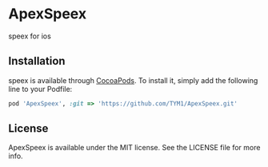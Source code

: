# ApexSpeex

speex for ios

## Installation

speex is available through [CocoaPods](http://cocoapods.org). To install
it, simply add the following line to your Podfile:

```ruby
pod 'ApexSpeex', :git => 'https://github.com/TYM1/ApexSpeex.git'
```

## License

ApexSpeex is available under the MIT license. See the LICENSE file for more info.
